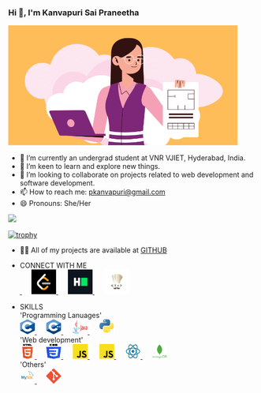 ### Hi 👋, I'm Kanvapuri Sai Praneetha
![Hello](https://github.com/PKANVAPURI/PKANVAPURI/blob/main/images/icon.png)

- 🔭 I’m currently an undergrad student at VNR VJIET, Hyderabad, India.
- 🌱 I’m keen to learn and explore new things.
- 👯 I’m looking to collaborate on projects related to web development and software development.
- 📫 How to reach me: pkanvapuri@gmail.com  
- 😄 Pronouns: She/Her

  
![](https://komarev.com/ghpvc/?username=PKANVAPURI&color=9361e8)  

[![trophy](https://github-profile-trophy.vercel.app/?username=PKANVAPURI)]([https://github.com/ryo-ma/github-profile-trophy](https://github.com/PKANVAPURI/github-profile-trophy))

- 👨‍💻 All of my projects are available at [GITHUB](https://github.com/PKANVAPURI?tab=repositories)

- CONNECT WITH ME  
  <a href="https://www.linkedin.com/in/sai-praneetha-kanvapuri/">
  <img src="https://github.com/PKANVAPURI/PKANVAPURI/blob/main/images/Linkedin.png" alt="Linkedin logo" width="0" height="50">
  </a>&nbsp;&nbsp;&nbsp;&nbsp;
  <a href="https://leetcode.com/u/kanvapuri_sai_praneetha/">
  <img src="https://github.com/PKANVAPURI/PKANVAPURI/blob/main/images/leetcode.png" alt="Leetcode logo" width="50" height="50">
  </a>&nbsp;&nbsp;&nbsp;&nbsp;
  <a href="https://www.hackerrank.com/profile/pkanvapuri">
  <img src="https://github.com/PKANVAPURI/PKANVAPURI/blob/main/images/hackerrank.png" alt="Hackerrank logo" width="50" height="50">
  </a>&nbsp;&nbsp;&nbsp;&nbsp;
  <a href="https://www.codechef.com/users/praneethak">
  <img src="https://github.com/PKANVAPURI/PKANVAPURI/blob/main/images/codechef.jpeg" alt="Codechef logo" width="50" height="50">
  </a>  
- SKILLS  
  'Programming Lanuages'  
  <a href="https://devdocs.io/c/">
  <img src="https://github.com/PKANVAPURI/PKANVAPURI/blob/main/images/C.png" alt="C Logo" width="30" height="30">
  </a>&nbsp;&nbsp;&nbsp;&nbsp;
  <a href="https://devdocs.io/cpp/">
  <img src="https://github.com/PKANVAPURI/PKANVAPURI/blob/main/images/c%2B%2B.png" alt=" logo" width="30" height="30">
  </a>&nbsp;&nbsp;&nbsp;&nbsp;
  <a href="https://docs.oracle.com/en/java/">
  <img src="https://github.com/PKANVAPURI/PKANVAPURI/blob/main/images/java.png" alt=" logo" width="30" height="30">
  </a>&nbsp;&nbsp;&nbsp;&nbsp;
  <a href="https://docs.python.org/3/">
  <img src="https://github.com/PKANVAPURI/PKANVAPURI/blob/main/images/python.jpeg" alt=" logo" width="30" height="30">
  </a>  
  'Web development'  
  <a href="https://html.com/">
  <img src="https://github.com/PKANVAPURI/PKANVAPURI/blob/main/images/html.png" alt=" logo" width="30" height="30">
  </a>&nbsp;&nbsp;&nbsp;&nbsp;
  <a href="https://www.w3.org/Style/CSS/Overview.en.html">
  <img src="https://github.com/PKANVAPURI/PKANVAPURI/blob/main/images/css.png" alt=" logo" width="30" height="30">
  </a>&nbsp;&nbsp;&nbsp;&nbsp;
  <a href="https://getbootstrap.com/">
  <img src="https://github.com/PKANVAPURI/PKANVAPURI/blob/main/images/js.png" alt=" logo" width="30" height="30">
  </a>&nbsp;&nbsp;&nbsp;&nbsp;
  <a href="https://devdocs.io/javascript/">
  <img src="https://github.com/PKANVAPURI/PKANVAPURI/blob/main/images/js.png" alt=" logo" width="30" height="30">
  </a>&nbsp;&nbsp;&nbsp;&nbsp;
  <a href="https://react.dev/">
  <img src="https://github.com/PKANVAPURI/PKANVAPURI/blob/main/images/react.png" alt=" logo" width="30" height="30">
  </a>&nbsp;&nbsp;&nbsp;&nbsp;
  <a href="https://www.mongodb.com/">
  <img src="https://github.com/PKANVAPURI/PKANVAPURI/blob/main/images/mongodb.png" alt=" logo" width="30" height="30">
  </a>  
  'Others'  
  <a href="https://www.mysql.com/">
  <img src="https://github.com/PKANVAPURI/PKANVAPURI/blob/main/images/sql.png" alt=" logo" width="30" height="30">
  </a>&nbsp;&nbsp;&nbsp;&nbsp;
  <a href="https://git-scm.com/">
  <img src="https://github.com/PKANVAPURI/PKANVAPURI/blob/main/images/git.png" alt=" logo" width="30" height="30">
  </a>
  
  
  
  
  
  
  
